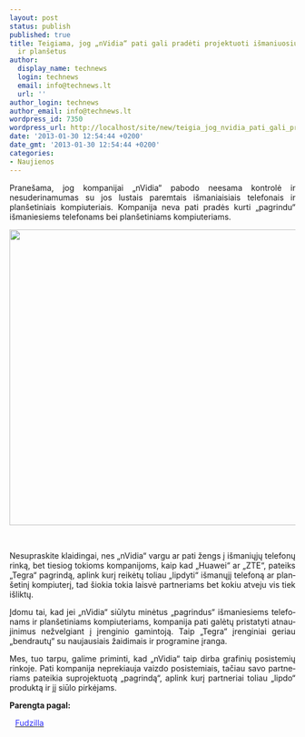 ```yaml
---
layout: post
status: publish
published: true
title: Teigiama, jog „nVidia“ pati gali pradėti projektuoti išmaniuosius telefonus
  ir planšetus
author:
  display_name: technews
  login: technews
  email: info@technews.lt
  url: ''
author_login: technews
author_email: info@technews.lt
wordpress_id: 7350
wordpress_url: http://localhost/site/new/teigia_jog_nvidia_pati_gali_pradeti_projektuoti_ismaniuosius_telefonus_ir_plansetus/
date: '2013-01-30 12:54:44 +0200'
date_gmt: '2013-01-30 12:54:44 +0200'
categories:
- Naujienos
---
```

<p style="text-align:justify">
	Prane&scaron;ama, jog kompanijai &bdquo;nVidia&ldquo; pabodo neesama kontrolė ir nesuderinamumas su jos lustais paremtais i&scaron;maniaisiais telefonais ir plan&scaron;etiniais kompiuteriais. Kompanija neva pati pradės kurti &bdquo;pagrindu&ldquo; i&scaron;maniesiems telefonams bei plan&scaron;etiniams kompiuteriams.</p>
<p style="text-align:center">
	<a href="http://www.technologijos.lt/upload/image/n/technologijos/gsm/S-30863/nvidia.jpg" target="blank"><img alt="" src="http://www.technologijos.lt/upload/image/n/technologijos/gsm/S-30863/1-nvidia.jpg" style="width: 520px;" /></a></p>
<div style="text-align:center">
	&nbsp;</div>
<div style="text-align:justify">
<!--[if gte mso 9]><xml><br />
 <o:OfficeDocumentSettings><br />
  <o:RelyOnVML /><br />
  <o:AllowPNG /><br />
 </o:OfficeDocumentSettings><br />
</xml><![endif]--><!--[if gte mso 9]><xml><br />
 <w:LatentStyles DefLockedState="false" DefUnhideWhenUsed="true"<br />
  DefSemiHidden="true" DefQFormat="false" DefPriority="99"<br />
  LatentStyleCount="267"><br />
  <w:LsdException Locked="false" Priority="0" SemiHidden="false"<br />
   UnhideWhenUsed="false" QFormat="true" Name="Normal" /><br />
  <w:LsdException Locked="false" Priority="9" SemiHidden="false"<br />
   UnhideWhenUsed="false" QFormat="true" Name="heading 1" /><br />
  <w:LsdException Locked="false" Priority="9" QFormat="true" Name="heading 2" /><br />
  <w:LsdException Locked="false" Priority="9" QFormat="true" Name="heading 3" /><br />
  <w:LsdException Locked="false" Priority="9" QFormat="true" Name="heading 4" /><br />
  <w:LsdException Locked="false" Priority="9" QFormat="true" Name="heading 5" /><br />
  <w:LsdException Locked="false" Priority="9" QFormat="true" Name="heading 6" /><br />
  <w:LsdException Locked="false" Priority="9" QFormat="true" Name="heading 7" /><br />
  <w:LsdException Locked="false" Priority="9" QFormat="true" Name="heading 8" /><br />
  <w:LsdException Locked="false" Priority="9" QFormat="true" Name="heading 9" /><br />
  <w:LsdException Locked="false" Priority="39" Name="toc 1" /><br />
  <w:LsdException Locked="false" Priority="39" Name="toc 2" /><br />
  <w:LsdException Locked="false" Priority="39" Name="toc 3" /><br />
  <w:LsdException Locked="false" Priority="39" Name="toc 4" /><br />
  <w:LsdException Locked="false" Priority="39" Name="toc 5" /><br />
  <w:LsdException Locked="false" Priority="39" Name="toc 6" /><br />
  <w:LsdException Locked="false" Priority="39" Name="toc 7" /><br />
  <w:LsdException Locked="false" Priority="39" Name="toc 8" /><br />
  <w:LsdException Locked="false" Priority="39" Name="toc 9" /><br />
  <w:LsdException Locked="false" Priority="35" QFormat="true" Name="caption" /><br />
  <w:LsdException Locked="false" Priority="10" SemiHidden="false"<br />
   UnhideWhenUsed="false" QFormat="true" Name="Title" /><br />
  <w:LsdException Locked="false" Priority="1" Name="Default Paragraph Font" /><br />
  <w:LsdException Locked="false" Priority="11" SemiHidden="false"<br />
   UnhideWhenUsed="false" QFormat="true" Name="Subtitle" /><br />
  <w:LsdException Locked="false" Priority="22" SemiHidden="false"<br />
   UnhideWhenUsed="false" QFormat="true" Name="Strong" /><br />
  <w:LsdException Locked="false" Priority="20" SemiHidden="false"<br />
   UnhideWhenUsed="false" QFormat="true" Name="Emphasis" /><br />
  <w:LsdException Locked="false" Priority="59" SemiHidden="false"<br />
   UnhideWhenUsed="false" Name="Table Grid" /><br />
  <w:LsdException Locked="false" UnhideWhenUsed="false" Name="Placeholder Text" /><br />
  <w:LsdException Locked="false" Priority="1" SemiHidden="false"<br />
   UnhideWhenUsed="false" QFormat="true" Name="No Spacing" /><br />
  <w:LsdException Locked="false" Priority="60" SemiHidden="false"<br />
   UnhideWhenUsed="false" Name="Light Shading" /><br />
  <w:LsdException Locked="false" Priority="61" SemiHidden="false"<br />
   UnhideWhenUsed="false" Name="Light List" /><br />
  <w:LsdException Locked="false" Priority="62" SemiHidden="false"<br />
   UnhideWhenUsed="false" Name="Light Grid" /><br />
  <w:LsdException Locked="false" Priority="63" SemiHidden="false"<br />
   UnhideWhenUsed="false" Name="Medium Shading 1" /><br />
  <w:LsdException Locked="false" Priority="64" SemiHidden="false"<br />
   UnhideWhenUsed="false" Name="Medium Shading 2" /><br />
  <w:LsdException Locked="false" Priority="65" SemiHidden="false"<br />
   UnhideWhenUsed="false" Name="Medium List 1" /><br />
  <w:LsdException Locked="false" Priority="66" SemiHidden="false"<br />
   UnhideWhenUsed="false" Name="Medium List 2" /><br />
  <w:LsdException Locked="false" Priority="67" SemiHidden="false"<br />
   UnhideWhenUsed="false" Name="Medium Grid 1" /><br />
  <w:LsdException Locked="false" Priority="68" SemiHidden="false"<br />
   UnhideWhenUsed="false" Name="Medium Grid 2" /><br />
  <w:LsdException Locked="false" Priority="69" SemiHidden="false"<br />
   UnhideWhenUsed="false" Name="Medium Grid 3" /><br />
  <w:LsdException Locked="false" Priority="70" SemiHidden="false"<br />
   UnhideWhenUsed="false" Name="Dark List" /><br />
  <w:LsdException Locked="false" Priority="71" SemiHidden="false"<br />
   UnhideWhenUsed="false" Name="Colorful Shading" /><br />
  <w:LsdException Locked="false" Priority="72" SemiHidden="false"<br />
   UnhideWhenUsed="false" Name="Colorful List" /><br />
  <w:LsdException Locked="false" Priority="73" SemiHidden="false"<br />
   UnhideWhenUsed="false" Name="Colorful Grid" /><br />
  <w:LsdException Locked="false" Priority="60" SemiHidden="false"<br />
   UnhideWhenUsed="false" Name="Light Shading Accent 1" /><br />
  <w:LsdException Locked="false" Priority="61" SemiHidden="false"<br />
   UnhideWhenUsed="false" Name="Light List Accent 1" /><br />
  <w:LsdException Locked="false" Priority="62" SemiHidden="false"<br />
   UnhideWhenUsed="false" Name="Light Grid Accent 1" /><br />
  <w:LsdException Locked="false" Priority="63" SemiHidden="false"<br />
   UnhideWhenUsed="false" Name="Medium Shading 1 Accent 1" /><br />
  <w:LsdException Locked="false" Priority="64" SemiHidden="false"<br />
   UnhideWhenUsed="false" Name="Medium Shading 2 Accent 1" /><br />
  <w:LsdException Locked="false" Priority="65" SemiHidden="false"<br />
   UnhideWhenUsed="false" Name="Medium List 1 Accent 1" /><br />
  <w:LsdException Locked="false" UnhideWhenUsed="false" Name="Revision" /><br />
  <w:LsdException Locked="false" Priority="34" SemiHidden="false"<br />
   UnhideWhenUsed="false" QFormat="true" Name="List Paragraph" /><br />
  <w:LsdException Locked="false" Priority="29" SemiHidden="false"<br />
   UnhideWhenUsed="false" QFormat="true" Name="Quote" /><br />
  <w:LsdException Locked="false" Priority="30" SemiHidden="false"<br />
   UnhideWhenUsed="false" QFormat="true" Name="Intense Quote" /><br />
  <w:LsdException Locked="false" Priority="66" SemiHidden="false"<br />
   UnhideWhenUsed="false" Name="Medium List 2 Accent 1" /><br />
  <w:LsdException Locked="false" Priority="67" SemiHidden="false"<br />
   UnhideWhenUsed="false" Name="Medium Grid 1 Accent 1" /><br />
  <w:LsdException Locked="false" Priority="68" SemiHidden="false"<br />
   UnhideWhenUsed="false" Name="Medium Grid 2 Accent 1" /><br />
  <w:LsdException Locked="false" Priority="69" SemiHidden="false"<br />
   UnhideWhenUsed="false" Name="Medium Grid 3 Accent 1" /><br />
  <w:LsdException Locked="false" Priority="70" SemiHidden="false"<br />
   UnhideWhenUsed="false" Name="Dark List Accent 1" /><br />
  <w:LsdException Locked="false" Priority="71" SemiHidden="false"<br />
   UnhideWhenUsed="false" Name="Colorful Shading Accent 1" /><br />
  <w:LsdException Locked="false" Priority="72" SemiHidden="false"<br />
   UnhideWhenUsed="false" Name="Colorful List Accent 1" /><br />
  <w:LsdException Locked="false" Priority="73" SemiHidden="false"<br />
   UnhideWhenUsed="false" Name="Colorful Grid Accent 1" /><br />
  <w:LsdException Locked="false" Priority="60" SemiHidden="false"<br />
   UnhideWhenUsed="false" Name="Light Shading Accent 2" /><br />
  <w:LsdException Locked="false" Priority="61" SemiHidden="false"<br />
   UnhideWhenUsed="false" Name="Light List Accent 2" /><br />
  <w:LsdException Locked="false" Priority="62" SemiHidden="false"<br />
   UnhideWhenUsed="false" Name="Light Grid Accent 2" /><br />
  <w:LsdException Locked="false" Priority="63" SemiHidden="false"<br />
   UnhideWhenUsed="false" Name="Medium Shading 1 Accent 2" /><br />
  <w:LsdException Locked="false" Priority="64" SemiHidden="false"<br />
   UnhideWhenUsed="false" Name="Medium Shading 2 Accent 2" /><br />
  <w:LsdException Locked="false" Priority="65" SemiHidden="false"<br />
   UnhideWhenUsed="false" Name="Medium List 1 Accent 2" /><br />
  <w:LsdException Locked="false" Priority="66" SemiHidden="false"<br />
   UnhideWhenUsed="false" Name="Medium List 2 Accent 2" /><br />
  <w:LsdException Locked="false" Priority="67" SemiHidden="false"<br />
   UnhideWhenUsed="false" Name="Medium Grid 1 Accent 2" /><br />
  <w:LsdException Locked="false" Priority="68" SemiHidden="false"<br />
   UnhideWhenUsed="false" Name="Medium Grid 2 Accent 2" /><br />
  <w:LsdException Locked="false" Priority="69" SemiHidden="false"<br />
   UnhideWhenUsed="false" Name="Medium Grid 3 Accent 2" /><br />
  <w:LsdException Locked="false" Priority="70" SemiHidden="false"<br />
   UnhideWhenUsed="false" Name="Dark List Accent 2" /><br />
  <w:LsdException Locked="false" Priority="71" SemiHidden="false"<br />
   UnhideWhenUsed="false" Name="Colorful Shading Accent 2" /><br />
  <w:LsdException Locked="false" Priority="72" SemiHidden="false"<br />
   UnhideWhenUsed="false" Name="Colorful List Accent 2" /><br />
  <w:LsdException Locked="false" Priority="73" SemiHidden="false"<br />
   UnhideWhenUsed="false" Name="Colorful Grid Accent 2" /><br />
  <w:LsdException Locked="false" Priority="60" SemiHidden="false"<br />
   UnhideWhenUsed="false" Name="Light Shading Accent 3" /><br />
  <w:LsdException Locked="false" Priority="61" SemiHidden="false"<br />
   UnhideWhenUsed="false" Name="Light List Accent 3" /><br />
  <w:LsdException Locked="false" Priority="62" SemiHidden="false"<br />
   UnhideWhenUsed="false" Name="Light Grid Accent 3" /><br />
  <w:LsdException Locked="false" Priority="63" SemiHidden="false"<br />
   UnhideWhenUsed="false" Name="Medium Shading 1 Accent 3" /><br />
  <w:LsdException Locked="false" Priority="64" SemiHidden="false"<br />
   UnhideWhenUsed="false" Name="Medium Shading 2 Accent 3" /><br />
  <w:LsdException Locked="false" Priority="65" SemiHidden="false"<br />
   UnhideWhenUsed="false" Name="Medium List 1 Accent 3" /><br />
  <w:LsdException Locked="false" Priority="66" SemiHidden="false"<br />
   UnhideWhenUsed="false" Name="Medium List 2 Accent 3" /><br />
  <w:LsdException Locked="false" Priority="67" SemiHidden="false"<br />
   UnhideWhenUsed="false" Name="Medium Grid 1 Accent 3" /><br />
  <w:LsdException Locked="false" Priority="68" SemiHidden="false"<br />
   UnhideWhenUsed="false" Name="Medium Grid 2 Accent 3" /><br />
  <w:LsdException Locked="false" Priority="69" SemiHidden="false"<br />
   UnhideWhenUsed="false" Name="Medium Grid 3 Accent 3" /><br />
  <w:LsdException Locked="false" Priority="70" SemiHidden="false"<br />
   UnhideWhenUsed="false" Name="Dark List Accent 3" /><br />
  <w:LsdException Locked="false" Priority="71" SemiHidden="false"<br />
   UnhideWhenUsed="false" Name="Colorful Shading Accent 3" /><br />
  <w:LsdException Locked="false" Priority="72" SemiHidden="false"<br />
   UnhideWhenUsed="false" Name="Colorful List Accent 3" /><br />
  <w:LsdException Locked="false" Priority="73" SemiHidden="false"<br />
   UnhideWhenUsed="false" Name="Colorful Grid Accent 3" /><br />
  <w:LsdException Locked="false" Priority="60" SemiHidden="false"<br />
   UnhideWhenUsed="false" Name="Light Shading Accent 4" /><br />
  <w:LsdException Locked="false" Priority="61" SemiHidden="false"<br />
   UnhideWhenUsed="false" Name="Light List Accent 4" /><br />
  <w:LsdException Locked="false" Priority="62" SemiHidden="false"<br />
   UnhideWhenUsed="false" Name="Light Grid Accent 4" /><br />
  <w:LsdException Locked="false" Priority="63" SemiHidden="false"<br />
   UnhideWhenUsed="false" Name="Medium Shading 1 Accent 4" /><br />
  <w:LsdException Locked="false" Priority="64" SemiHidden="false"<br />
   UnhideWhenUsed="false" Name="Medium Shading 2 Accent 4" /><br />
  <w:LsdException Locked="false" Priority="65" SemiHidden="false"<br />
   UnhideWhenUsed="false" Name="Medium List 1 Accent 4" /><br />
  <w:LsdException Locked="false" Priority="66" SemiHidden="false"<br />
   UnhideWhenUsed="false" Name="Medium List 2 Accent 4" /><br />
  <w:LsdException Locked="false" Priority="67" SemiHidden="false"<br />
   UnhideWhenUsed="false" Name="Medium Grid 1 Accent 4" /><br />
  <w:LsdException Locked="false" Priority="68" SemiHidden="false"<br />
   UnhideWhenUsed="false" Name="Medium Grid 2 Accent 4" /><br />
  <w:LsdException Locked="false" Priority="69" SemiHidden="false"<br />
   UnhideWhenUsed="false" Name="Medium Grid 3 Accent 4" /><br />
  <w:LsdException Locked="false" Priority="70" SemiHidden="false"<br />
   UnhideWhenUsed="false" Name="Dark List Accent 4" /><br />
  <w:LsdException Locked="false" Priority="71" SemiHidden="false"<br />
   UnhideWhenUsed="false" Name="Colorful Shading Accent 4" /><br />
  <w:LsdException Locked="false" Priority="72" SemiHidden="false"<br />
   UnhideWhenUsed="false" Name="Colorful List Accent 4" /><br />
  <w:LsdException Locked="false" Priority="73" SemiHidden="false"<br />
   UnhideWhenUsed="false" Name="Colorful Grid Accent 4" /><br />
  <w:LsdException Locked="false" Priority="60" SemiHidden="false"<br />
   UnhideWhenUsed="false" Name="Light Shading Accent 5" /><br />
  <w:LsdException Locked="false" Priority="61" SemiHidden="false"<br />
   UnhideWhenUsed="false" Name="Light List Accent 5" /><br />
  <w:LsdException Locked="false" Priority="62" SemiHidden="false"<br />
   UnhideWhenUsed="false" Name="Light Grid Accent 5" /><br />
  <w:LsdException Locked="false" Priority="63" SemiHidden="false"<br />
   UnhideWhenUsed="false" Name="Medium Shading 1 Accent 5" /><br />
  <w:LsdException Locked="false" Priority="64" SemiHidden="false"<br />
   UnhideWhenUsed="false" Name="Medium Shading 2 Accent 5" /><br />
  <w:LsdException Locked="false" Priority="65" SemiHidden="false"<br />
   UnhideWhenUsed="false" Name="Medium List 1 Accent 5" /><br />
  <w:LsdException Locked="false" Priority="66" SemiHidden="false"<br />
   UnhideWhenUsed="false" Name="Medium List 2 Accent 5" /><br />
  <w:LsdException Locked="false" Priority="67" SemiHidden="false"<br />
   UnhideWhenUsed="false" Name="Medium Grid 1 Accent 5" /><br />
  <w:LsdException Locked="false" Priority="68" SemiHidden="false"<br />
   UnhideWhenUsed="false" Name="Medium Grid 2 Accent 5" /><br />
  <w:LsdException Locked="false" Priority="69" SemiHidden="false"<br />
   UnhideWhenUsed="false" Name="Medium Grid 3 Accent 5" /><br />
  <w:LsdException Locked="false" Priority="70" SemiHidden="false"<br />
   UnhideWhenUsed="false" Name="Dark List Accent 5" /><br />
  <w:LsdException Locked="false" Priority="71" SemiHidden="false"<br />
   UnhideWhenUsed="false" Name="Colorful Shading Accent 5" /><br />
  <w:LsdException Locked="false" Priority="72" SemiHidden="false"<br />
   UnhideWhenUsed="false" Name="Colorful List Accent 5" /><br />
  <w:LsdException Locked="false" Priority="73" SemiHidden="false"<br />
   UnhideWhenUsed="false" Name="Colorful Grid Accent 5" /><br />
  <w:LsdException Locked="false" Priority="60" SemiHidden="false"<br />
   UnhideWhenUsed="false" Name="Light Shading Accent 6" /><br />
  <w:LsdException Locked="false" Priority="61" SemiHidden="false"<br />
   UnhideWhenUsed="false" Name="Light List Accent 6" /><br />
  <w:LsdException Locked="false" Priority="62" SemiHidden="false"<br />
   UnhideWhenUsed="false" Name="Light Grid Accent 6" /><br />
  <w:LsdException Locked="false" Priority="63" SemiHidden="false"<br />
   UnhideWhenUsed="false" Name="Medium Shading 1 Accent 6" /><br />
  <w:LsdException Locked="false" Priority="64" SemiHidden="false"<br />
   UnhideWhenUsed="false" Name="Medium Shading 2 Accent 6" /><br />
  <w:LsdException Locked="false" Priority="65" SemiHidden="false"<br />
   UnhideWhenUsed="false" Name="Medium List 1 Accent 6" /><br />
  <w:LsdException Locked="false" Priority="66" SemiHidden="false"<br />
   UnhideWhenUsed="false" Name="Medium List 2 Accent 6" /><br />
  <w:LsdException Locked="false" Priority="67" SemiHidden="false"<br />
   UnhideWhenUsed="false" Name="Medium Grid 1 Accent 6" /><br />
  <w:LsdException Locked="false" Priority="68" SemiHidden="false"<br />
   UnhideWhenUsed="false" Name="Medium Grid 2 Accent 6" /><br />
  <w:LsdException Locked="false" Priority="69" SemiHidden="false"<br />
   UnhideWhenUsed="false" Name="Medium Grid 3 Accent 6" /><br />
  <w:LsdException Locked="false" Priority="70" SemiHidden="false"<br />
   UnhideWhenUsed="false" Name="Dark List Accent 6" /><br />
  <w:LsdException Locked="false" Priority="71" SemiHidden="false"<br />
   UnhideWhenUsed="false" Name="Colorful Shading Accent 6" /><br />
  <w:LsdException Locked="false" Priority="72" SemiHidden="false"<br />
   UnhideWhenUsed="false" Name="Colorful List Accent 6" /><br />
  <w:LsdException Locked="false" Priority="73" SemiHidden="false"<br />
   UnhideWhenUsed="false" Name="Colorful Grid Accent 6" /><br />
  <w:LsdException Locked="false" Priority="19" SemiHidden="false"<br />
   UnhideWhenUsed="false" QFormat="true" Name="Subtle Emphasis" /><br />
  <w:LsdException Locked="false" Priority="21" SemiHidden="false"<br />
   UnhideWhenUsed="false" QFormat="true" Name="Intense Emphasis" /><br />
  <w:LsdException Locked="false" Priority="31" SemiHidden="false"<br />
   UnhideWhenUsed="false" QFormat="true" Name="Subtle Reference" /><br />
  <w:LsdException Locked="false" Priority="32" SemiHidden="false"<br />
   UnhideWhenUsed="false" QFormat="true" Name="Intense Reference" /><br />
  <w:LsdException Locked="false" Priority="33" SemiHidden="false"<br />
   UnhideWhenUsed="false" QFormat="true" Name="Book Title" /><br />
  <w:LsdException Locked="false" Priority="37" Name="Bibliography" /><br />
  <w:LsdException Locked="false" Priority="39" QFormat="true" Name="TOC Heading" /><br />
 </w:LatentStyles><br />
</xml><![endif]--><!--[if gte mso 10]></p>
<style>
 /* Style Definitions */<br />
 table.MsoNormalTable<br />
	[i]mso-style-name:"Table Normal";<br />
	mso-tstyle-rowband-size:0;<br />
	mso-tstyle-colband-size:0;<br />
	mso-style-noshow:yes;<br />
	mso-style-priority:99;<br />
	mso-style-qformat:yes;<br />
	mso-style-parent:"";<br />
	mso-padding-alt:0cm 5.4pt 0cm 5.4pt;<br />
	mso-para-margin-top:0cm;<br />
	mso-para-margin-right:0cm;<br />
	mso-para-margin-bottom:10.0pt;<br />
	mso-para-margin-left:0cm;<br />
	line-height:115%;<br />
	mso-pagination:widow-orphan;<br />
	font-size:11.0pt;<br />
	font-family:"Calibri","sans-serif";<br />
	mso-ascii-font-family:Calibri;<br />
	mso-ascii-theme-font:minor-latin;<br />
	mso-hansi-font-family:Calibri;<br />
	mso-hansi-theme-font:minor-latin;[/i]<br />
</style>
<p><![endif]-->
<p>
		<span lang="LT" style="">Nesupraskite klaidingai, nes &bdquo;nVidia&ldquo; vargu ar pati žengs į i&scaron;maniųjų telefonų rinką, bet tiesiog tokioms kompanijoms, kaip kad &bdquo;Huawei&ldquo; ar &bdquo;ZTE&ldquo;, pateiks &bdquo;Tegra&ldquo; pagrindą, aplink kurį reikėtų toliau </span><span lang="LT" style="mso-ansi-language:LT">&bdquo;</span><span lang="LT" style="">lipdyti</span><span lang="LT" style="mso-ansi-language:LT">&ldquo;</span><span lang="LT" style="mso-ansi-language:LT"> i&scaron;manųjį telefoną ar plan&scaron;etinį kompiuterį, tad &scaron;iokia tokia laisvė partneriams bet kokiu atveju vis tiek i&scaron;liktų.</span></p>
<p>
		<span lang="LT" style="mso-ansi-language:LT">Įdomu tai, kad jei &bdquo;nVidia&ldquo; siūlytu minėtus &bdquo;pagrindus&ldquo; i&scaron;maniesiems telefonams ir plan&scaron;etiniams kompiuteriams, kompanija pati galėtų pristatyti atnaujinimus nežvelgiant į įrenginio gamintoją. Taip &bdquo;Tegra&ldquo; įrenginiai geriau &bdquo;bendrautų&ldquo; su naujausiais žaidimais ir programine įranga.</span></p>
<p>
		<span lang="LT" style="mso-ansi-language:LT">Mes, tuo tarpu, galime priminti, kad &bdquo;nVidia&ldquo; taip dirba grafinių posistemių rinkoje. Pati kompanija neprekiauja vaizdo posistemiais, tačiau savo partneriams pateikia suprojektuotą &bdquo;pagrindą&ldquo;, aplink kurį partneriai toliau &bdquo;lipdo&ldquo; produktą ir jį siūlo pirkėjams.</span></p>
</div>
<p>
	<strong>Parengta pagal:</strong></p>
<p style="margin:0px 0px 0px 10px">
	<a href="http://www.fudzilla.com/home/item/30275-nvidia-to-start-making-its-own-tablets-and-smartphones" target="blank"><span style="color:#2E2EFE">Fudzilla</span></a></p>
